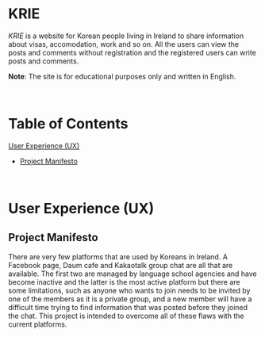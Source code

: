 # KRIE

_KRIE_ is a website for Korean people living in Ireland to share information about visas, accomodation, work and so on. All the users can view the posts and comments without registration and the registered users can write posts and comments.

__Note__: The site is for educational purposes only and written in English.

<br>

# Table of Contents
[User Experience (UX)](#user-experience-ux)
- [Project Manifesto](#project-manifesto)

<br>

# User Experience (UX)

## Project Manifesto

There are very few platforms that are used by Koreans in Ireland. A Facebook page, Daum cafe and Kakaotalk group chat are all that are available. The first two are managed by language school agencies and have become inactive and the latter is the most active platform but there are some limitations, such as anyone who wants to join needs to be invited by one of the members as it is a private group, and a new member will have a difficult time trying to find information that was posted before they joined the chat. This project is intended to overcome all of these flaws with the current platforms.

<br>